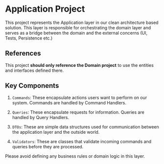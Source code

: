# Application Project

This project represents the Application layer in our clean architecture based solution. This layer is responsible for orchestrating the domain layer and serves as a bridge between the domain and the external concerns (UI, Tests, Persistence etc.)

## References

This project **should only reference the Domain project** to use the entities and interfaces defined there.

## Key Components

1. `Commands`: These encapsulate actions users want to perform on our system. Commands are handled by Command Handlers.

2. `Queries`: These encapsulate requests for information. Queries are handled by Query Handlers.

3. `DTOs`: These are simple data structures used for communication between the application layer and the outside world.

4. `Validators`: These are classes that validate incoming commands and queries before they are processed.

Please avoid defining any business rules or domain logic in this layer.